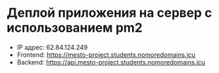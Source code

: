 # Деплой приложения на сервер с использованием pm2

- IP адрес: 62.84.124.249
- Frontend: https://mesto-project.students.nomoredomains.icu
- Backend: https://api.mesto-project.students.nomoredomains.icu
